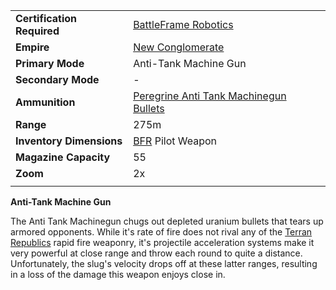 |                            |                                                                                                   |
| -------------------------- | ------------------------------------------------------------------------------------------------- |
| **Certification Required** | [BattleFrame Robotics](../vehicles/BattleFrame_Robotics.md)                                       |
| **Empire**                 | [New Conglomerate](../factions/New_Conglomerate.md)                                                    |
| **Primary Mode**           | Anti-Tank Machine Gun                                                                             |
| **Secondary Mode**         | \-                                                                                                |
| **Ammunition**             | [Peregrine Anti Tank Machinegun Bullets](../ammunition/Peregrine_Anti_Tank_Machinegun_Bullets.md) |
| **Range**                  | 275m                                                                                              |
| **Inventory Dimensions**   | [BFR](../vehicles/BattleFrame_Robotics.md) Pilot Weapon                                           |
| **Magazine Capacity**      | 55                                                                                                |
| **Zoom**                   | 2x                                                                                                |
|                            |                                                                                                   |

**Anti-Tank Machine Gun**

The Anti Tank Machinegun chugs out depleted uranium bullets that tears up
armored opponents. While it's rate of fire does not rival any of the
[Terran Republics](../factions/Terran_Republic.md) rapid fire weaponry, it's
projectile acceleration systems make it very powerful at close range and throw
each round to quite a distance. Unfortunately, the slug's velocity drops off at
these latter ranges, resulting in a loss of the damage this weapon enjoys close
in.

